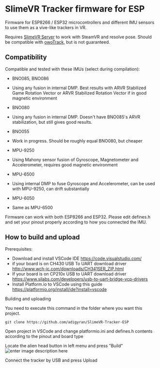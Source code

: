 
# SlimeVR Tracker firmware for ESP

  

Firmware for ESP8266 / ESP32 microcontrollers and different IMU sensors to use them as a vive-like trackers in VR.

  

Requires [SlimeVR Server](https://github.com/SlimeVR/SlimeVR-Server) to work with SteamVR and resolve pose. Should be compatible with [owoTrack](https://github.com/abb128/owo-track-driver), but is not guaranteed.

  

## Compatibility

  

Compatible and tested with these IMUs (select during compilation):

* BNO085, BNO086

* Using any fusion in internal DMP. Best results with ARVR Stabilized Game Rotation Vector or ARVR Stabilized Rotation Vector if in good magnetic environment

* BNO080

* Using any fusion in internal DMP. Doesn't have BNO085's ARVR stabilization, but still gives good results.

* BNO055

* Work in progress. Should be roughly equal BNO080, but cheaper

* MPU-9250

* Using Mahony sensor fusion of Gyroscope, Magnetometer and Accelerometer, requires good magnetic environment

* MPU-6500

* Using internal DMP to fuse Gyroscope and Accelerometer, can be used with MPU-9250, can drift substantially

* MPU-6050

* Same as MPU-6500

  

Firmware can work with both ESP8266 and ESP32. Please edit defines.h and set your pinout properly according to how you connected the IMU.

## How to build and upload

Prerequisites:

 - Download and install VSCode IDE https://code.visualstudio.com/
 - if your board is on CH430 USB To UART download driver http://www.wch-ic.com/downloads/CH341SER_ZIP.html
 - If your board is on CP210x USB to UART download driver https://www.silabs.com/developers/usb-to-uart-bridge-vcp-drivers
 - Install Platform.io to VSCode using this guide https://platformio.org/install/ide?install=vscode

Building and uploading

You need to execute this command in the folder where you want this project.

    git clone https://github.com/adigyran/SlimeVR-Tracker-ESP

Open project in VSCode and change platformio.ini and defines.h contents according to the pinout and board type

Locate the alien head button in left menu and press "Build"
![enter image description here](https://i.imgur.com/aAQUQoC.png)
 
Connect the tracker by USB and press Upload
